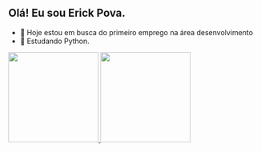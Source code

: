 ## Olá! Eu sou Erick Pova.

- 🔭 Hoje estou em busca do primeiro emprego na área desenvolvimento
- 🌱 Estudando Python.

 <div>
  <a href="https://github.com/Erick pova">
  <img height="180em" src="https://github-readme-stats.vercel.app/api?username=Erick Pova&show_icons=true&theme=dark&include_all_commits=true&count_private=true"/>
  <img height="180em" src="https://github-readme-stats.vercel.app/api/top-langs/?username=Erick Pova&layout=compact&langs_count=7&theme=dark"/>
</div>
